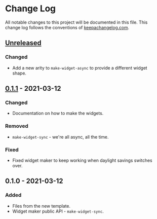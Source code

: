 # Change Log
All notable changes to this project will be documented in this file. This change log follows the conventions of [keepachangelog.com](http://keepachangelog.com/).

## [Unreleased]
### Changed
- Add a new arity to `make-widget-async` to provide a different widget shape.

## [0.1.1] - 2021-03-12
### Changed
- Documentation on how to make the widgets.

### Removed
- `make-widget-sync` - we're all async, all the time.

### Fixed
- Fixed widget maker to keep working when daylight savings switches over.

## 0.1.0 - 2021-03-12
### Added
- Files from the new template.
- Widget maker public API - `make-widget-sync`.

[Unreleased]: https://github.com/your-name/stellar/compare/0.1.1...HEAD
[0.1.1]: https://github.com/your-name/stellar/compare/0.1.0...0.1.1
